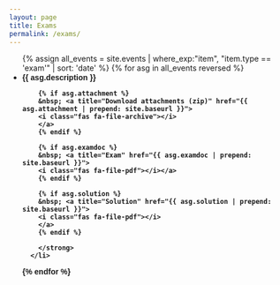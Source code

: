 ```yaml
---
layout: page
title: Exams
permalink: /exams/
---
```

<ul id="archive">
{% assign all_events = site.events | where_exp:"item", "item.type == 'exam'" | sort: 'date' %}
{% for asg in all_events reversed %}
      <li class="archiveposturl" style="background: transparent">
        <span><strong style="font-size:100%; font-family: 'Titillium Web', sans-serif;">{{ asg.description }}</strong></span>
        <strong style="font-size:100%; font-family: 'Titillium Web', sans-serif; float:right">

        {% if asg.attachment %}
        &nbsp; <a title="Download attachments (zip)" href="{{ asg.attachment | prepend: site.baseurl }}">
        <i class="fas fa-file-archive"></i>
        </a>
        {% endif %}

        {% if asg.examdoc %}
        &nbsp; <a title="Exam" href="{{ asg.examdoc | prepend: site.baseurl }}">
        <i class="fas fa-file-pdf"></i></a>
        {% endif %}

        {% if asg.solution %}
        &nbsp; <a title="Solution" href="{{ asg.solution | prepend: site.baseurl }}">
        <i class="fas fa-file-pdf"></i>
        </a>
        {% endif %}

        </strong> 
      </li>
{% endfor %}
</ul>